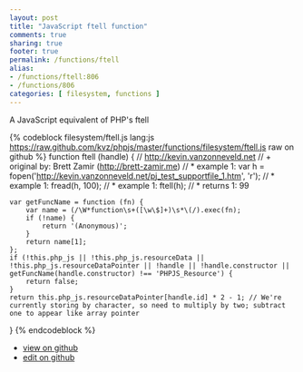```yaml
---
layout: post
title: "JavaScript ftell function"
comments: true
sharing: true
footer: true
permalink: /functions/ftell
alias:
- /functions/ftell:806
- /functions/806
categories: [ filesystem, functions ]
---
```

A JavaScript equivalent of PHP's ftell
<!-- more -->
{% codeblock filesystem/ftell.js lang:js https://raw.github.com/kvz/phpjs/master/functions/filesystem/ftell.js raw on github %}
function ftell (handle) {
    // http://kevin.vanzonneveld.net
    // +   original by: Brett Zamir (http://brett-zamir.me)
    // *     example 1: var h = fopen('http://kevin.vanzonneveld.net/pj_test_supportfile_1.htm', 'r');
    // *     example 1: fread(h, 100);
    // *     example 1: ftell(h);
    // *     returns 1: 99

    var getFuncName = function (fn) {
        var name = (/\W*function\s+([\w\$]+)\s*\(/).exec(fn);
        if (!name) {
            return '(Anonymous)';
        }
        return name[1];
    };
    if (!this.php_js || !this.php_js.resourceData || !this.php_js.resourceDataPointer || !handle || !handle.constructor || getFuncName(handle.constructor) !== 'PHPJS_Resource') {
        return false;
    }
    return this.php_js.resourceDataPointer[handle.id] * 2 - 1; // We're currently storing by character, so need to multiply by two; subtract one to appear like array pointer
}
{% endcodeblock %}
<ul>
 <li><a href="https://github.com/kvz/phpjs/blob/master/functions/filesystem/ftell.js">view on github</a></li>
 <li><a href="https://github.com/kvz/phpjs/edit/master/functions/filesystem/ftell.js">edit on github</a></li>
</ul>
